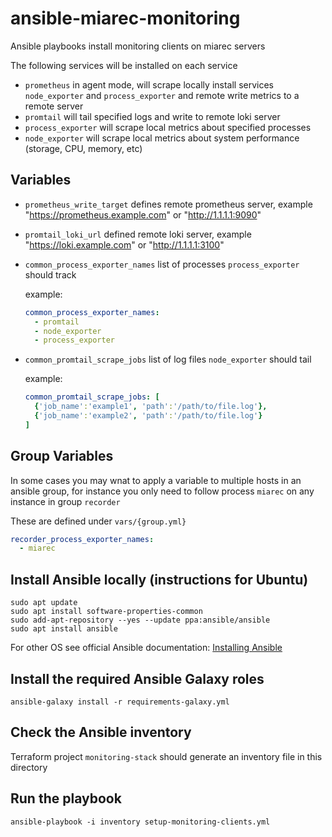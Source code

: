 # ansible-miarec-monitoring
Ansible playbooks install monitoring clients on miarec servers

The following services will be installed on each service
- `prometheus` in agent mode, will scrape locally install services `node_exporter` and `process_exporter` and remote write metrics to a remote server
- `promtail` will tail specified logs and write to remote loki server
- `process_exporter` will scrape local metrics about specified processes
- `node_exporter` will scrape local metrics about system performance (storage, CPU, memory, etc)

## Variables
 - `prometheus_write_target` defines remote prometheus server, example "https://prometheus.example.com" or "http://1.1.1.1:9090"
 - `promtail_loki_url` defined remote loki server, example "https://loki.example.com" or "http://1.1.1.1:3100"
 - `common_process_exporter_names` list of processes `process_exporter` should track

    example:
    ```yaml
    common_process_exporter_names:
      - promtail
      - node_exporter
      - process_exporter
    ```
 - `common_promtail_scrape_jobs` list of log files `node_exporter` should tail

     example:
    ```yaml
    common_promtail_scrape_jobs: [
      {'job_name':'example1', 'path':'/path/to/file.log'},
      {'job_name':'example2', 'path':'/path/to/file.log'}
    ]
    ```

## Group Variables
In some cases you may wnat to apply a variable to multiple hosts in an ansible group, for instance you only need to follow process `miarec` on any instance in group `recorder`

These are defined under `vars/{group.yml}`
```yaml
recorder_process_exporter_names:
  - miarec
```

## Install Ansible locally (instructions for Ubuntu)

```
sudo apt update
sudo apt install software-properties-common
sudo add-apt-repository --yes --update ppa:ansible/ansible
sudo apt install ansible
```

For other OS see official Ansible documentation: [Installing Ansible](https://docs.ansible.com/ansible/latest/installation_guide/intro_installation.html)



## Install the required Ansible Galaxy roles

```
ansible-galaxy install -r requirements-galaxy.yml
```

## Check the Ansible inventory
Terraform project `monitoring-stack` should generate an inventory file in this directory


## Run the playbook

```
ansible-playbook -i inventory setup-monitoring-clients.yml
```
